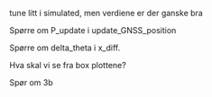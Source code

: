 tune litt i  simulated, men verdiene er der ganske bra

Spørre om P_update i update_GNSS_position

Spørre om delta_theta i x_diff.

Hva skal vi se fra box plottene?

Spør om 3b